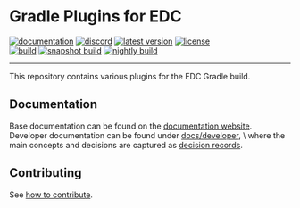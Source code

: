 # Gradle Plugins for EDC

[![documentation](https://img.shields.io/badge/documentation-8A2BE2?style=flat-square)](https://eclipse-edc.github.io)
[![discord](https://img.shields.io/badge/discord-chat-brightgreen.svg?style=flat-square&logo=discord)](https://discord.gg/n4sD9qtjMQ)
[![latest version](https://img.shields.io/maven-central/v/org.eclipse.edc/boot?logo=apache-maven&style=flat-square&label=latest%20version)](https://search.maven.org/artifact/org.eclipse.edc/boot)
[![license](https://img.shields.io/github/license/eclipse-edc/GradlePlugins?style=flat-square&logo=apache)](https://www.apache.org/licenses/LICENSE-2.0)
<br>
[![build](https://img.shields.io/github/actions/workflow/status/eclipse-edc/GradlePlugins/verify.yaml?branch=main&logo=GitHub&style=flat-square&label=ci)](https://github.com/eclipse-edc/GradlePlugins/actions/workflows/verify.yaml?query=branch%3Amain)
[![snapshot build](https://img.shields.io/github/actions/workflow/status/eclipse-edc/GradlePlugins/trigger_snapshot.yml?branch=main&logo=GitHub&style=flat-square&label=snapshot-build)](https://github.com/eclipse-edc/GradlePlugins/actions/workflows/trigger_snapshot.yml)
[![nightly build](https://img.shields.io/github/actions/workflow/status/eclipse-edc/Release/nightly.yaml?branch=main&logo=GitHub&style=flat-square&label=nightly-build)](https://github.com/eclipse-edc/Release/actions/workflows/nightly.yaml)

---

This repository contains various plugins for the EDC Gradle build.

## Documentation

Base documentation can be found on the [documentation website](https://eclipse-edc.github.io). \
Developer documentation can be found under [docs/developer](docs/developer), \ 
where the main concepts and decisions are captured as [decision records](docs/developer/decision-records).

## Contributing

See [how to contribute](https://github.com/eclipse-edc/eclipse-edc.github.io/blob/main/CONTRIBUTING.md).
